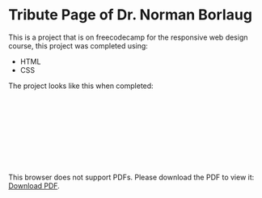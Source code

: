 # Tribute Page of Dr. Norman Borlaug

This is a project that is on freecodecamp for the responsive web design course, this project was completed using:

* HTML
* CSS

The project looks like this when completed:
<object data="http://mansurmansur
.com/the.pdf" type="application/pdf" width="700px" height="700px">
    <embed src="http://yoursite.com/the.pdf">
        <p>This browser does not support PDFs. Please download the PDF to view it: <a href="http://yoursite.com/the.pdf">Download PDF</a>.</p>
    </embed>
</object>
